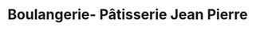 ---
title: "Boulangerie- Pâtisserie Jean Pierre"
url: /wasselonne/boulangerie-patisserie-jean-pierre/
shop: pâtisserie
---
